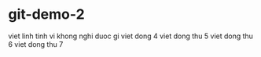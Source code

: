 # git-demo-2

viet linh tinh vi khong nghi duoc gi
viet dong 4
viet dong thu 5
viet dong thu 6
viet dong thu 7
